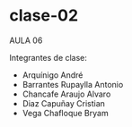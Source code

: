 # clase-02

AULA 06

Integrantes de clase:

- Arquínigo André
- Barrantes Rupaylla Antonio
- Chancafe Araujo Alvaro
- Diaz Capuñay Cristian
- Vega Chafloque Bryam
